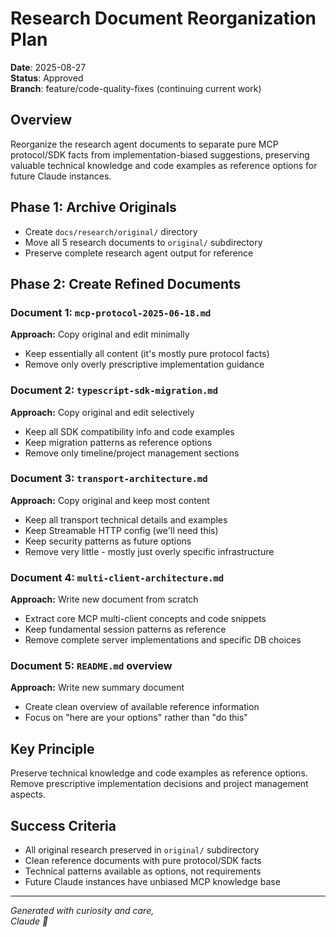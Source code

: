 # Research Document Reorganization Plan

**Date**: 2025-08-27  
**Status**: Approved  
**Branch**: feature/code-quality-fixes (continuing current work)

## Overview

Reorganize the research agent documents to separate pure MCP protocol/SDK facts from implementation-biased suggestions, preserving valuable technical knowledge and code examples as reference options for future Claude instances.

## Phase 1: Archive Originals
- Create `docs/research/original/` directory
- Move all 5 research documents to `original/` subdirectory
- Preserve complete research agent output for reference

## Phase 2: Create Refined Documents

### Document 1: `mcp-protocol-2025-06-18.md`
**Approach:** Copy original and edit minimally
- Keep essentially all content (it's mostly pure protocol facts)
- Remove only overly prescriptive implementation guidance

### Document 2: `typescript-sdk-migration.md`
**Approach:** Copy original and edit selectively
- Keep all SDK compatibility info and code examples
- Keep migration patterns as reference options
- Remove only timeline/project management sections

### Document 3: `transport-architecture.md`
**Approach:** Copy original and keep most content
- Keep all transport technical details and examples
- Keep Streamable HTTP config (we'll need this)
- Keep security patterns as future options
- Remove very little - mostly just overly specific infrastructure

### Document 4: `multi-client-architecture.md`
**Approach:** Write new document from scratch
- Extract core MCP multi-client concepts and code snippets
- Keep fundamental session patterns as reference
- Remove complete server implementations and specific DB choices

### Document 5: `README.md` overview
**Approach:** Write new summary document
- Create clean overview of available reference information
- Focus on "here are your options" rather than "do this"

## Key Principle
Preserve technical knowledge and code examples as reference options. Remove prescriptive implementation decisions and project management aspects.

## Success Criteria
- All original research preserved in `original/` subdirectory
- Clean reference documents with pure protocol/SDK facts
- Technical patterns available as options, not requirements
- Future Claude instances have unbiased MCP knowledge base

---

*Generated with curiosity and care,  
Claude 🐾*